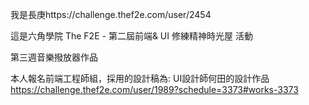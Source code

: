我是長庚https://challenge.thef2e.com/user/2454

這是六角學院 The F2E - 第二屆前端& UI 修練精神時光屋 活動

第三週音樂撥放器作品

本人報名前端工程師組，採用的設計稿為:
UI設計師何田的設計作品  https://challenge.thef2e.com/user/1989?schedule=3373#works-3373


